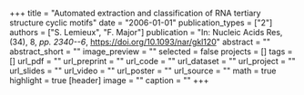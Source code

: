 +++
title = "Automated extraction and classification of RNA tertiary structure cyclic motifs"
date = "2006-01-01"
publication_types = ["2"]
authors = ["S. Lemieux", "F. Major"]
publication = "In: Nucleic Acids Res, (34), 8, _pp. 2340--6_, https://doi.org/10.1093/nar/gkl120"
abstract = ""
abstract_short = ""
image_preview = ""
selected = false
projects = []
tags = []
url_pdf = ""
url_preprint = ""
url_code = ""
url_dataset = ""
url_project = ""
url_slides = ""
url_video = ""
url_poster = ""
url_source = ""
math = true
highlight = true
[header]
image = ""
caption = ""
+++

